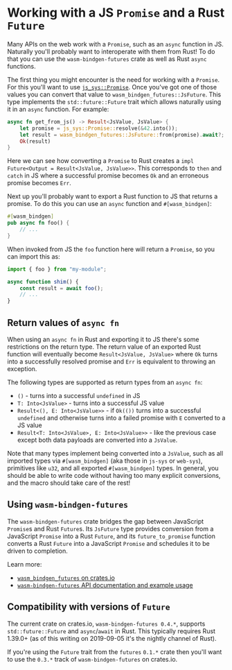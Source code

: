 # Working with a JS `Promise` and a Rust `Future`

Many APIs on the web work with a `Promise`, such as an `async` function in JS.
Naturally you'll probably want to interoperate with them from Rust! To do that
you can use the `wasm-bindgen-futures` crate as well as Rust `async`
functions.

The first thing you might encounter is the need for working with a `Promise`.
For this you'll want to use [`js_sys::Promise`]. Once you've got one of those
values you can convert that value to `wasm_bindgen_futures::JsFuture`. This type
implements the `std::future::Future` trait which allows naturally using it in an
`async` function. For example:

[`js_sys::Promise`]: https://docs.rs/js-sys/*/js_sys/struct.Promise.html

```rust
async fn get_from_js() -> Result<JsValue, JsValue> {
    let promise = js_sys::Promise::resolve(&42.into());
    let result = wasm_bindgen_futures::JsFuture::from(promise).await?;
    Ok(result)
}
```

Here we can see how converting a `Promise` to Rust creates a `impl Future<Output
= Result<JsValue, JsValue>>`. This corresponds to `then` and `catch` in JS where
a successful promise becomes `Ok` and an erroneous promise becomes `Err`.

Next up you'll probably want to export a Rust function to JS that returns a
promise. To do this you can use an `async` function and `#[wasm_bindgen]`:

```rust
#[wasm_bindgen]
pub async fn foo() {
    // ...
}
```

When invoked from JS the `foo` function here will return a `Promise`, so you can
import this as:

```js
import { foo } from "my-module";

async function shim() {
    const result = await foo();
    // ...
}
```

## Return values of `async fn`

When using an `async fn` in Rust and exporting it to JS there's some
restrictions on the return type. The return value of an exported Rust function
will eventually become `Result<JsValue, JsValue>` where `Ok` turns into a
successfully resolved promise and `Err` is equivalent to throwing an exception.

The following types are supported as return types from an `async fn`:

* `()` - turns into a successful `undefined` in JS
* `T: Into<JsValue>` - turns into a successful JS value
* `Result<(), E: Into<JsValue>>` - if `Ok(())` turns into a successful
  `undefined` and otherwise turns into a failed promise with `E` converted to a
  JS value
* `Result<T: Into<JsValue>, E: Into<JsValue>>` - like the previous case except
  both data payloads are converted into a `JsValue`.

Note that many types implement being converted into a `JsValue`, such as all
imported types via `#[wasm_bindgen]` (aka those in `js-sys` or `web-sys`),
primitives like `u32`, and all exported `#[wasm_bindgen]` types. In general,
you should be able to write code without having too many explicit conversions,
and the macro should take care of the rest!

## Using `wasm-bindgen-futures`

The `wasm-bindgen-futures` crate bridges the gap between JavaScript `Promise`s
and Rust `Future`s. Its `JsFuture` type provides conversion from a JavaScript
`Promise` into a Rust `Future`, and its `future_to_promise` function converts a
Rust `Future` into a JavaScript `Promise` and schedules it to be driven to
completion.

Learn more:

* [`wasm_bindgen_futures` on crates.io][crate]
* [`wasm-bindgen-futures` API documentation and example usage][docs]

[crate]: https://crates.io/crates/wasm-bindgen-futures
[docs]: https://rustwasm.github.io/wasm-bindgen/api/wasm_bindgen_futures/

## Compatibility with versions of `Future`

The current crate on crates.io, `wasm-bindgen-futures 0.4.*`, supports
`std::future::Future` and `async`/`await` in Rust. This typically requires Rust
1.39.0+ (as of this writing on 2019-09-05 it's the nightly channel of Rust).

If you're using the `Future` trait from the `futures` `0.1.*` crate then you'll
want to use the `0.3.*` track of `wasm-bindgen-futures` on crates.io.

